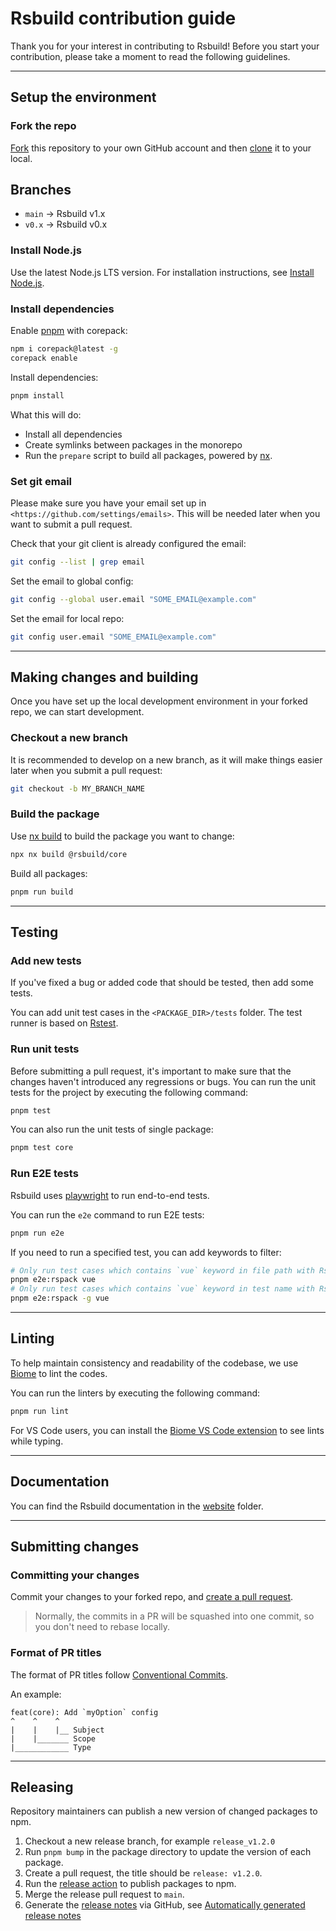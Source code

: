 # Rsbuild contribution guide

Thank you for your interest in contributing to Rsbuild! Before you start your contribution, please take a moment to read the following guidelines.

---

## Setup the environment

### Fork the repo

[Fork](https://help.github.com/articles/fork-a-repo/) this repository to your
own GitHub account and then [clone](https://help.github.com/articles/cloning-a-repository/) it to your local.

## Branches

- `main` -> Rsbuild v1.x
- `v0.x` -> Rsbuild v0.x

### Install Node.js

Use the latest Node.js LTS version. For installation instructions, see [Install Node.js](https://nodejs.org/en/download).

### Install dependencies

Enable [pnpm](https://pnpm.io/) with corepack:

```sh
npm i corepack@latest -g
corepack enable
```

Install dependencies:

```sh
pnpm install
```

What this will do:

- Install all dependencies
- Create symlinks between packages in the monorepo
- Run the `prepare` script to build all packages, powered by [nx](https://nx.dev/).

### Set git email

Please make sure you have your email set up in `<https://github.com/settings/emails>`. This will be needed later when you want to submit a pull request.

Check that your git client is already configured the email:

```sh
git config --list | grep email
```

Set the email to global config:

```sh
git config --global user.email "SOME_EMAIL@example.com"
```

Set the email for local repo:

```sh
git config user.email "SOME_EMAIL@example.com"
```

---

## Making changes and building

Once you have set up the local development environment in your forked repo, we can start development.

### Checkout a new branch

It is recommended to develop on a new branch, as it will make things easier later when you submit a pull request:

```sh
git checkout -b MY_BRANCH_NAME
```

### Build the package

Use [nx build](https://nx.dev/nx-api/nx/documents/run) to build the package you want to change:

```sh
npx nx build @rsbuild/core
```

Build all packages:

```sh
pnpm run build
```

---

## Testing

### Add new tests

If you've fixed a bug or added code that should be tested, then add some tests.

You can add unit test cases in the `<PACKAGE_DIR>/tests` folder. The test runner is based on [Rstest](https://rstest.rs/).

### Run unit tests

Before submitting a pull request, it's important to make sure that the changes haven't introduced any regressions or bugs. You can run the unit tests for the project by executing the following command:

```sh
pnpm test
```

You can also run the unit tests of single package:

```sh
pnpm test core
```

### Run E2E tests

Rsbuild uses [playwright](https://github.com/microsoft/playwright) to run end-to-end tests.

You can run the `e2e` command to run E2E tests:

```sh
pnpm run e2e
```

If you need to run a specified test, you can add keywords to filter:

```sh
# Only run test cases which contains `vue` keyword in file path with Rspack
pnpm e2e:rspack vue
# Only run test cases which contains `vue` keyword in test name with Rspack
pnpm e2e:rspack -g vue
```

---

## Linting

To help maintain consistency and readability of the codebase, we use [Biome](https://github.com/biomejs/biome) to lint the codes.

You can run the linters by executing the following command:

```sh
pnpm run lint
```

For VS Code users, you can install the [Biome VS Code extension](https://marketplace.visualstudio.com/items?itemName=biomejs.biome) to see lints while typing.

---

## Documentation

You can find the Rsbuild documentation in the [website](./website) folder.

---

## Submitting changes

### Committing your changes

Commit your changes to your forked repo, and [create a pull request](https://help.github.com/articles/creating-a-pull-request/).

> Normally, the commits in a PR will be squashed into one commit, so you don't need to rebase locally.

### Format of PR titles

The format of PR titles follow [Conventional Commits](https://www.conventionalcommits.org/).

An example:

```
feat(core): Add `myOption` config
^    ^    ^
|    |    |__ Subject
|    |_______ Scope
|____________ Type
```

---

## Releasing

Repository maintainers can publish a new version of changed packages to npm.

1. Checkout a new release branch, for example `release_v1.2.0`
2. Run `pnpm bump` in the package directory to update the version of each package.
3. Create a pull request, the title should be `release: v1.2.0`.
4. Run the [release action](https://github.com/web-infra-dev/rsbuild/actions/workflows/release.yml) to publish packages to npm.
5. Merge the release pull request to `main`.
6. Generate the [release notes](https://github.com/web-infra-dev/rsbuild/releases) via GitHub, see [Automatically generated release notes](https://docs.github.com/en/repositories/releasing-projects-on-github/automatically-generated-release-notes)
